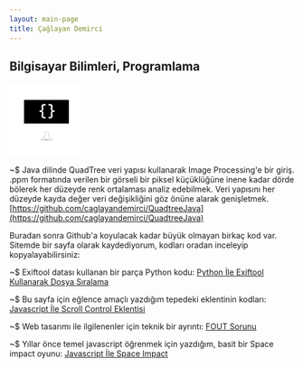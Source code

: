 ```yaml
---
layout: main-page
title: Çağlayan Demirci
---
```


## Bilgisayar Bilimleri, Programlama

![](images/iconcs.png)

~$ Java dilinde QuadTree veri yapısı kullanarak Image Processing'e bir giriş. .ppm formatında verilen bir görseli bir piksel küçüklüğüne inene kadar dörde bölerek her düzeyde renk ortalaması analiz edebilmek. Veri yapısını her düzeyde kayda değer veri değişikliğini göz önüne alarak genişletmek. [https://github.com/caglayandemirci/QuadtreeJava](https://github.com/caglayandemirci/QuadtreeJava)

Buradan sonra Github'a koyulacak kadar büyük olmayan birkaç kod var. Sitemde bir sayfa olarak kaydediyorum, kodları oradan inceleyip kopyalayabilirsiniz:

~$ Exiftool datası kullanan bir parça Python kodu: [Python İle Exiftool Kullanarak Dosya Sıralama](caglayandemirci.github.io/python-ile-exiftool-kullanarak-dosya-siralama)

~$ Bu sayfa için eğlence amaçlı yazdığım tepedeki eklentinin kodları: [Javascript İle Scroll Control Eklentisi](caglayandemirci.github.io/javascript-ile-scroll-control-eklentisi)

~$ Web tasarımı ile ilgilenenler için teknik bir ayrıntı: [FOUT Sorunu](caglayandemirci.github.io/fout-sorunu)

~$ Yıllar önce temel javascript öğrenmek için yazdığım, basit bir Space impact oyunu: [Javascript İle Space Impact](caglayandemirci.github.io/javascript-ile-space-impact)

<style>
    #hp { color: #fff; }
</style>

